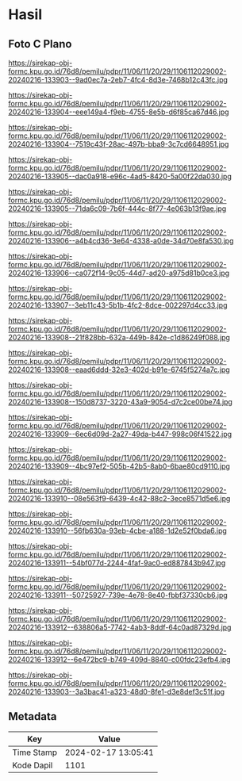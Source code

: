 # Hasil

## Foto C Plano

https://sirekap-obj-formc.kpu.go.id/76d8/pemilu/pdpr/11/06/11/20/29/1106112029002-20240216-133903--9ad0ec7a-2eb7-4fc4-8d3e-7468b12c43fc.jpg

https://sirekap-obj-formc.kpu.go.id/76d8/pemilu/pdpr/11/06/11/20/29/1106112029002-20240216-133904--eee149a4-f9eb-4755-8e5b-d6f85ca67d46.jpg

https://sirekap-obj-formc.kpu.go.id/76d8/pemilu/pdpr/11/06/11/20/29/1106112029002-20240216-133904--7519c43f-28ac-497b-bba9-3c7cd6648951.jpg

https://sirekap-obj-formc.kpu.go.id/76d8/pemilu/pdpr/11/06/11/20/29/1106112029002-20240216-133905--dac0a918-e96c-4ad5-8420-5a00f22da030.jpg

https://sirekap-obj-formc.kpu.go.id/76d8/pemilu/pdpr/11/06/11/20/29/1106112029002-20240216-133905--71da6c09-7b6f-444c-8f77-4e063b13f9ae.jpg

https://sirekap-obj-formc.kpu.go.id/76d8/pemilu/pdpr/11/06/11/20/29/1106112029002-20240216-133906--a4b4cd36-3e64-4338-a0de-34d70e8fa530.jpg

https://sirekap-obj-formc.kpu.go.id/76d8/pemilu/pdpr/11/06/11/20/29/1106112029002-20240216-133906--ca072f14-9c05-44d7-ad20-a975d81b0ce3.jpg

https://sirekap-obj-formc.kpu.go.id/76d8/pemilu/pdpr/11/06/11/20/29/1106112029002-20240216-133907--3eb11c43-5b1b-4fc2-8dce-002297d4cc33.jpg

https://sirekap-obj-formc.kpu.go.id/76d8/pemilu/pdpr/11/06/11/20/29/1106112029002-20240216-133908--21f828bb-632a-449b-842e-c1d86249f088.jpg

https://sirekap-obj-formc.kpu.go.id/76d8/pemilu/pdpr/11/06/11/20/29/1106112029002-20240216-133908--eaad6ddd-32e3-402d-b91e-6745f5274a7c.jpg

https://sirekap-obj-formc.kpu.go.id/76d8/pemilu/pdpr/11/06/11/20/29/1106112029002-20240216-133908--150d8737-3220-43a9-9054-d7c2ce00be74.jpg

https://sirekap-obj-formc.kpu.go.id/76d8/pemilu/pdpr/11/06/11/20/29/1106112029002-20240216-133909--6ec6d09d-2a27-49da-b447-998c06f41522.jpg

https://sirekap-obj-formc.kpu.go.id/76d8/pemilu/pdpr/11/06/11/20/29/1106112029002-20240216-133909--4bc97ef2-505b-42b5-8ab0-6bae80cd9110.jpg

https://sirekap-obj-formc.kpu.go.id/76d8/pemilu/pdpr/11/06/11/20/29/1106112029002-20240216-133910--08e563f9-6439-4c42-88c2-3ece8571d5e6.jpg

https://sirekap-obj-formc.kpu.go.id/76d8/pemilu/pdpr/11/06/11/20/29/1106112029002-20240216-133910--56fb630a-93eb-4cbe-a188-1d2e52f0bda6.jpg

https://sirekap-obj-formc.kpu.go.id/76d8/pemilu/pdpr/11/06/11/20/29/1106112029002-20240216-133911--54bf077d-2244-4faf-9ac0-ed887843b947.jpg

https://sirekap-obj-formc.kpu.go.id/76d8/pemilu/pdpr/11/06/11/20/29/1106112029002-20240216-133911--50725927-739e-4e78-8e40-fbbf37330cb6.jpg

https://sirekap-obj-formc.kpu.go.id/76d8/pemilu/pdpr/11/06/11/20/29/1106112029002-20240216-133912--638806a5-7742-4ab3-8ddf-64c0ad87329d.jpg

https://sirekap-obj-formc.kpu.go.id/76d8/pemilu/pdpr/11/06/11/20/29/1106112029002-20240216-133912--6e472bc9-b749-409d-8840-c00fdc23efb4.jpg

https://sirekap-obj-formc.kpu.go.id/76d8/pemilu/pdpr/11/06/11/20/29/1106112029002-20240216-133903--3a3bac41-a323-48d0-8fe1-d3e8def3c51f.jpg


## Metadata

| Key        | Value               |
| ---------- | ------------------- |
| Time Stamp | 2024-02-17 13:05:41 |
| Kode Dapil | 1101                |



